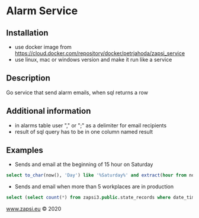 # Alarm Service


## Installation
* use docker image from https://cloud.docker.com/repository/docker/petrjahoda/zapsi_service
* use linux, mac or windows version and make it run like a service

## Description
Go service that send alarm emails, when sql returns a row

## Additional information
* in alarms table user "," or ";" as a delimiter for email recipients
* result of sql query has to be in one column named result


## Examples
* Sends and email at the beginning of 15 hour on Saturday
```sql
select to_char(now(), 'Day') like '%Saturday%' and extract(hour from now()) = 12 as result
```
* Sends and email when more than 5 workplaces are in production
```sql
select (select count(*) from zapsi3.public.state_records where date_time_end is null and state_id=3) > 5 as result;
```    
www.zapsi.eu © 2020
